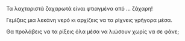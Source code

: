 Τα λαχταριστά ζαχαρωτά είναι φτιαγμένα από ... ζάχαρη! 

Γεμίζεις μια λεκάνη νερό κι αρχίζεις να τα ρίχνεις γρήγορα μέσα.

Θα προλάβεις να τα ρίξεις όλα μέσα να λιώσουν χωρίς να σε φάνε;